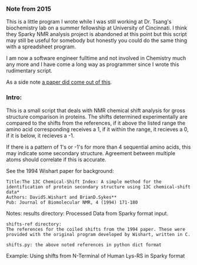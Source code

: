 ### Note from 2015

This is a little program I wrote while I was still working at Dr. Tsang's biochemistry lab on a summer fellowship at University of Cincinnati.
I think they Sparky NMR analysis project is abandoned at this point but this script may still be useful for somebody but honestly 
you could do the same thing with a spreadsheet program. 

I am now a software engineer fulltime and not involved in Chemistry much any more and I have come a long way as programmer since I wrote this rudimentary script.

As a side note [a paper did come out of this](http://www.ncbi.nlm.nih.gov/pubmed/23065336).


### Intro:

This is a small script that deals with NMR chemical shift analysis 
for gross structure comparison in proteins. The shifts determined experimentally
are compared to the shifts from the references, if it above the listed range the 
amino acid corresponding receives a 1, if it within the range, it recieves a 0,
if it is below, it recieves a -1. 

If there is a pattern of 1's or -1's for more than 4 sequential amino acids, this may
indicate some secondary structure. Agreement between multiple atoms should
correlate if this is accurate.


See the 1994 Wishart paper for background:

	Title:The 13C Chemical-Shift Index: A simple method for the
	identification of protein secondary structure using 13C chemical-shift data*          
	Authors: DavidS.Wishart and BrianD.Sykes**
	Pub: Journal of Biomolecular NMR, 4 (1994) 171-180


Notes:
	results directory:
	Processed Data from Sparky format input.
	
	shifts-ref directory:
	The references for the coiled shifts from the 1994 paper. These were
	provided with the original program developed by Wishart, written in C.
	
	shifts.py: the above noted references in python dict format
	
	
Example:
	Using shifts from N-Terminal of Human Lys-RS in Sparky format


